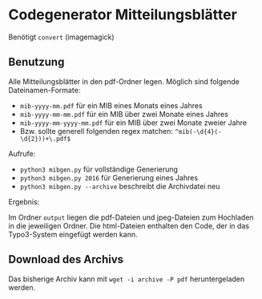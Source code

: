 # Codegenerator Mitteilungsblätter

Benötigt `convert` (imagemagick)

## Benutzung

Alle Mitteilungsblätter in den pdf-Ordner legen. Möglich sind folgende Dateinamen-Formate:

* `mib-yyyy-mm.pdf` für ein MIB eines Monats eines Jahres
* `mib-yyyy-mm-mm.pdf` für ein MIB über zwei Monate eines Jahres
* `mib-yyyy-mm-yyyy-mm.pdf` für ein MIB über zwei Monate zweier Jahre
* Bzw. sollte generell folgenden regex matchen: `^mib(-\d{4}(-\d{2}))+\.pdf$`

Aufrufe:
* `python3 mibgen.py` für vollständige Generierung
* `python3 mibgen.py 2016` für Generierung eines Jahres
* `python3 mibgen.py --archive` beschreibt die Archivdatei neu

Ergebnis:

Im Ordner `output` liegen die pdf-Dateien und jpeg-Dateien zum Hochladen in
die jeweiligen Ordner. Die html-Dateien enthalten den Code, der in das Typo3-System
eingefügt werden kann.

## Download des Archivs

Das bisherige Archiv kann mit `wget -i archive -P pdf` heruntergeladen werden.

